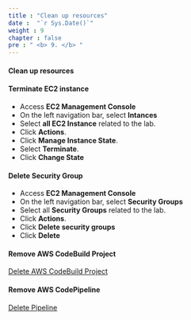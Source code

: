 ```yaml
---
title : "Clean up resources"
date :  "`r Sys.Date()`" 
weight : 9
chapter : false
pre : " <b> 9. </b> "
---
```


#### Clean up resources

#### Terminate EC2 instance

- Access **EC2 Management Console**
- On the left navigation bar, select **Intances**
- Select **all EC2 Instance** related to the lab.
- Click **Actions**.
- Click **Manage Instance State**.
- Select **Terminate**.
- Click **Change State**

#### Delete Security Group

- Access **EC2 Management Console**
- On the left navigation bar, select **Security Groups**
- Select all **Security Groups** related to the lab.
- Click **Actions**.
- Click **Delete security groups**
- Click **Delete**

#### Remove AWS CodeBuild Project

[Delete AWS CodeBuild Project](https://docs.aws.amazon.com/codebuild/latest/userguide/delete-project.html)

#### Remove AWS CodePipeline

[Delete Pipeline](https://docs.aws.amazon.com/codepipeline/latest/userguide/pipelines-delete.html)
